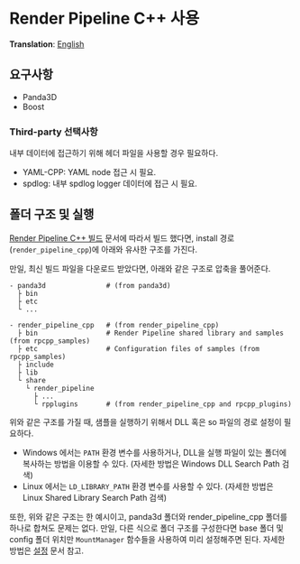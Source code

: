 # Render Pipeline C++ 사용
**Translation**: [English](../using_rpcpp.md)

## 요구사항
- Panda3D
- Boost

### Third-party 선택사항
내부 데이터에 접근하기 위해 헤더 파일을 사용할 경우 필요하다.

- YAML-CPP: YAML node 접근 시 필요.
- spdlog: 내부 spdlog logger 데이터에 접근 시 필요.



## 폴더 구조 및 실행
[Render Pipeline C++ 빌드](build_rpcpp.md) 문서에 따라서 빌드 했다면, install 경로(`render_pipeline_cpp`)에
아래와 유사한 구조를 가진다.

만일, 최신 빌드 파일을 다운로드 받았다면, 아래와 같은 구조로 압축을 풀어준다.

```
- panda3d               # (from panda3d)
  ├ bin
  ├ etc
  └ ...

- render_pipeline_cpp   # (from render_pipeline_cpp)
  ├ bin                 # Render Pipeline shared library and samples (from rpcpp_samples)
  ├ etc                 # Configuration files of samples (from rpcpp_samples)
  ├ include
  ├ lib
  └ share
    └ render_pipeline
      ├ ...
      └ rpplugins       # (from render_pipeline_cpp and rpcpp_plugins)
```

위와 같은 구조를 가질 때, 샘플을 실행하기 위해서 DLL 혹은 so 파일의 경로 설정이 필요하다.

- Windows 에서는 `PATH` 환경 변수를 사용하거나, DLL을 실행 파일이 있는 폴더에 복사하는 방법을 이용할 수 있다.
(자세한 방법은 Windows DLL Search Path 검색)
- Linux 에서는 `LD_LIBRARY_PATH` 환경 변수를 사용할 수 있다.
(자세한 방법은 Linux Shared Library Search Path 검색)

또한, 위와 같은 구조는 한 예시이고, panda3d 폴더와 render_pipeline_cpp 폴더를 하나로 합쳐도 문제는 없다.
만일, 다른 식으로 폴더 구조를 구성한다면 base 폴더 및 config 폴더 위치만 `MountManager` 함수들을 사용하여
미리 설정해주면 된다. 자세한 방법은 [설정](configuration.md) 문서 참고.
